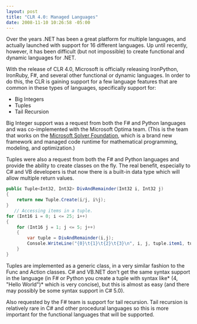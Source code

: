 ```yaml
---
layout: post
title: "CLR 4.0: Managed Languages"
date: 2008-11-10 10:26:58 -05:00
---
```


Over the years .NET has been a great platform for multiple languages, and actually launched with support for 16 different languages. Up until recently, however, it has been difficult (but not impossible) to create functional and dynamic languages for .NET.

With the release of CLR 4.0, Microsoft is officially releasing IronPython, IronRuby, F#, and several other functional or dynamic languages. In order to do this, the CLR is gaining support for a few language features that are common in these types of languages, specifically support for:

*   Big Integers
*   Tuples
*   Tail Recursion  

Big Integer support was a request from both the F# and Python languages and was co-implemented with the Microsoft Optima team. (This is the team that works on the [Microsoft Solver Foundation](http://code.msdn.microsoft.com/solverfoundation), which is a brand new framework and managed code runtime for mathematical programming, modeling, and optimization.)

Tuples were also a request from both the F# and Python languages and provide the ability to create classes on the fly. The real benefit, especially to C# and VB developers is that now there is a built-in data type which will allow multiple return values.
 
```csharp
public Tuple<Int32, Int32> DivAndRemainder(Int32 i, Int32 j) 
{
    return new Tuple.Create(i/j, i%j);
}
   // Accessing items in a tuple.  
for (Int16 i = 0; i <= 25; i++)
{
    for (Int16 j = 1; j <= 5; j++) 
    {
        var tuple = DivAndRemainder(i,j);
        Console.WriteLine("{0}\t{1}\t{2}\t{3}\n", i, j, tuple.item1, tuple.item2);
    }
}
```

Tuples are implemented as a generic class, in a very similar fashion to the Func<T> and Action<T> classes. C# and VB.NET don't get the same syntax support in the language (in F# or Python you create a tuple with syntax like* (4, "Hello World")* which is very concise), but this is almost as easy (and there may possibly be some syntax support in C# 5.0).

Also requested by the F# team is support for tail recursion. Tail recursion is relatively rare in C# and other procedural languages so this is more important for the functional languages that will be supported.
